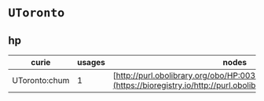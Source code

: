 # `UToronto`
## hp
| curie         |   usages | nodes                                                                                                         |
|---------------|----------|---------------------------------------------------------------------------------------------------------------|
| UToronto:chum |        1 | [http://purl.obolibrary.org/obo/HP:0030707](https://bioregistry.io/http://purl.obolibrary.org/obo/HP:0030707) |
